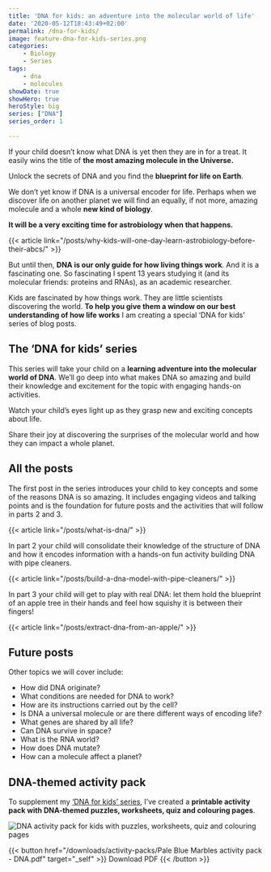 ```yaml
---
title: 'DNA for kids: an adventure into the molecular world of life'
date: '2020-05-12T18:43:49+02:00'
permalink: /dna-for-kids/
image: feature-dna-for-kids-series.png
categories:
    - Biology
    - Series
tags:
    - dna
    - molecules
showDate: true
showHero: true
heroStyle: big
series: ["DNA"]
series_order: 1

---
```


If your child doesn’t know what DNA is yet then they are in for a treat. It easily wins the title of **the most amazing molecule in the Universe.**

Unlock the secrets of DNA and you find the **blueprint for life on Earth**.

We don’t yet know if DNA is a universal encoder for life. Perhaps when we discover life on another planet we will find an equally, if not more, amazing molecule and a whole **new kind of biology**.

**It will be a very exciting time for astrobiology when that happens.**

{{< article link="/posts/why-kids-will-one-day-learn-astrobiology-before-their-abcs/" >}}

But until then, **DNA is our only guide for how living things work**. And it is a fascinating one. So fascinating I spent 13 years studying it (and its molecular friends: proteins and RNAs), as an academic researcher.

Kids are fascinated by how things work. They are little scientists discovering the world. **To help you give them a window on our best understanding of how life works** I am creating a special ‘DNA for kids’ series of blog posts.

## The ‘DNA for kids’ series

This series will take your child on a **learning adventure into the molecular world of DNA**. We’ll go deep into what makes DNA so amazing and build their knowledge and excitement for the topic with engaging hands-on activities.

Watch your child’s eyes light up as they grasp new and exciting concepts about life.

Share their joy at discovering the surprises of the molecular world and how they can impact a whole planet.

## All the posts

The first post in the series introduces your child to key concepts and some of the reasons DNA is so amazing. It includes engaging videos and talking points and is the foundation for future posts and the activities that will follow in parts 2 and 3.

{{< article link="/posts/what-is-dna/" >}}

In part 2 your child will consolidate their knowledge of the structure of DNA and how it encodes information with a hands-on fun activity building DNA with pipe cleaners.

{{< article link="/posts/build-a-dna-model-with-pipe-cleaners/" >}}

In part 3 your child will get to play with real DNA: let them hold the blueprint of an apple tree in their hands and feel how squishy it is between their fingers!

{{< article link="/posts/extract-dna-from-an-apple/" >}}

## Future posts

Other topics we will cover include:

- How did DNA originate?
- What conditions are needed for DNA to work?
- How are its instructions carried out by the cell?
- Is DNA a universal molecule or are there different ways of encoding life?
- What genes are shared by all life?
- Can DNA survive in space?
- What is the RNA world?
- How does DNA mutate?
- How can a molecule affect a planet?

## DNA-themed activity pack

To supplement my [‘DNA for kids’ series](https://www.palebluemarbles.com/dna-for-kids/), I’ve created a **printable activity pack with DNA-themed puzzles, worksheets, quiz and colouring pages**. 

![DNA activity pack for kids with puzzles, worksheets, quiz and colouring pages](/DNA-activity-pack-facebook-1.png)

{{< button href="/downloads/activity-packs/Pale Blue Marbles activity pack - DNA.pdf" target="_self" >}}
Download PDF
{{< /button >}}
